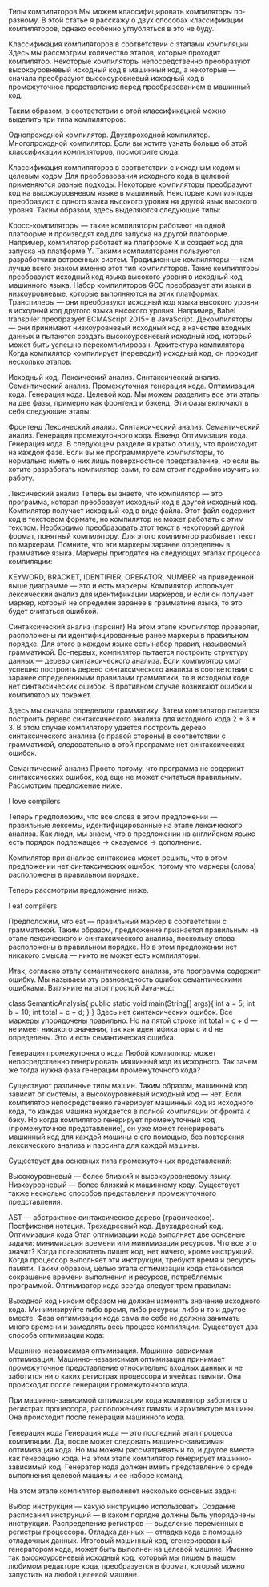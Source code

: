Типы компиляторов
Мы можем классифицировать компиляторы по-разному. В этой статье я расскажу о двух способах классификации компиляторов, однако особенно углубляться в это не буду.

Классификация компиляторов в соответствии с этапами компиляции
Здесь мы рассмотрим количество этапов, которые проходит компилятор. Некоторые компиляторы непосредственно преобразуют высокоуровневый исходный код в машинный код, а некоторые — сначала преобразуют высокоуровневый исходный код в промежуточное представление перед преобразованием в машинный код.

Таким образом, в соответствии с этой классификацией можно выделить три типа компиляторов:

Однопроходной компилятор.
Двухпроходной компилятор.
Многопроходной компилятор.
Если вы хотите узнать больше об этой классификации компиляторов, посмотрите сюда.

Классификация компиляторов в соответствии с исходным кодом и целевым кодом
Для преобразования исходного кода в целевой применяются разные подходы. Некоторые компиляторы преобразуют код на высокоуровневом языке в машинный. Некоторые компиляторы преобразуют с одного языка высокого уровня на другой язык высокого уровня. Таким образом, здесь выделяются следующие типы:

Кросс-компиляторы — такие компиляторы работают на одной платформе и производят код для запуска на другой платформе. Например, компилятор работает на платформе X и создает код для запуска на платформе Y. Такими компиляторами пользуются разработчики встроенных систем.
Традиционные компиляторы — нам лучше всего знаком именно этот тип компиляторов. Такие компиляторы преобразуют исходный код языка высокого уровня в исходный код машинного языка. Набор компиляторов GCC преобразует эти языки в низкоуровневые, которые выполняются на этих платформах.
Транспилеры — они преобразуют исходный код языка высокого уровня в исходный код другого языка высокого уровня. Например, Babel transpiler преобразует ECMAScript 2015+ в JavaScript.
Декомпиляторы — они принимают низкоуровневый исходный код в качестве входных данных и пытаются создать высокоуровневый исходный код, который может быть успешно перекомпилирован.
Архитектура компилятора
Когда компилятор компилирует (переводит) исходный код, он проходит несколько этапов:

Исходный код.
Лексический анализ.
Синтаксический анализ.
Семантический анализ.
Промежуточная генерация кода.
Оптимизация кода.
Генерация кода.
Целевой код.
Мы можем разделить все эти этапы на две фазы, примерно как фронтенд и бэкенд. Эти фазы включают в себя следующие этапы:

Фронтенд
Лексический анализ.
Синтаксический анализ.
Семантический анализ.
Генерация промежуточного кода.
Бэкенд
Оптимизация кода.
Генерация кода.
В следующем разделе я кратко опишу, что происходит на каждой фазе. Если вы не программируете компиляторы, то нормально иметь о них лишь поверхностное представление, но если вы хотите разработать компилятор сами, то вам стоит подробно изучить их работу.

Лексический анализ
Теперь вы знаете, что компилятор — это программа, которая преобразует исходный код в другой исходный код. Компилятор получает исходный код в виде файла. Этот файл содержит код в текстовом формате, но компилятор не может работать с этим текстом. Необходимо преобразовать этот текст в некоторый другой формат, понятный компилятору. Для этого компилятор разбивает текст по маркерам. Помните, что эти маркеры заранее определены в грамматике языка. Маркеры пригодятся на следующих этапах процесса компиляции:


KEYWORD, BRACKET, IDENTIFIER, OPERATOR, NUMBER на приведенной выше диаграмме — это и есть маркеры. Компилятор использует лексический анализ для идентификации маркеров, и если он получает маркер, который не определен заранее в грамматике языка, то это будет считаться ошибкой.

Синтаксический анализ (парсинг)
На этом этапе компилятор проверяет, расположены ли идентифицированные ранее маркеры в правильном порядке. Для этого в каждом языке есть набор правил, называемый грамматикой. Во-первых, компилятор пытается построить структуру данных — дерево синтаксического анализа. Если компилятор смог успешно построить дерево синтаксического анализа в соответствии с заранее определенными правилами грамматики, то в исходном коде нет синтаксических ошибок. В противном случае возникают ошибки и компилятор их покажет.


Здесь мы сначала определили грамматику. Затем компилятор пытается построить дерево синтаксического анализа для исходного кода 2 + 3 * 3. В этом случае компилятору удается построить дерево синтаксического анализа (с правой стороны) в соответствии с грамматикой, следовательно в этой программе нет синтаксических ошибок.

Семантический анализ
Просто потому, что программа не содержит синтаксических ошибок, код еще не может считаться правильным. Рассмотрим предложение ниже.

I love compilers

Теперь предположим, что все слова в этом предложении — правильные лексемы, идентифицированные на этапе лексического анализа. Как люди, мы знаем, что в предложении на английском языке есть порядок подлежащее -> сказуемое -> дополнение.


Компилятор при анализе синтаксиса может решить, что в этом предложении нет синтаксических ошибок, потому что маркеры (слова) расположены в правильном порядке.

Теперь рассмотрим предложение ниже.

I eat compilers


Предположим, что eat — правильный маркер в соответствии с грамматикой. Таким образом, предложение признается правильным на этапе лексического и синтаксического анализа, поскольку слова расположены в правильном порядке. Но в этом предложении нет никакого смысла — никто не может есть компиляторы.

Итак, согласно этапу семантического анализа, эта программа содержит ошибку. Мы называем эту разновидность ошибок семантическими ошибками. Взгляните на этот простой Java-код:

class SemanticAnalysis{
  public static void main(String[] args){
    int a = 5;
    int b = 10;
    int total = c + d;
  }
}
Здесь нет синтаксических ошибок. Все маркеры упорядочены правильно. Но на пятой строке int total = c + d — не имеет никакого значения, так как идентификаторы c и d не определены. Это и есть семантическая ошибка.

Генерация промежуточного кода
Любой компилятор может непосредственно генерировать машинный код из исходного. Так зачем же тогда нужна фаза генерации промежуточного кода?

Существуют различные типы машин. Таким образом, машинный код зависит от системы, а высокоуровневый исходный код — нет. Если компилятор непосредственно генерирует машинный код из исходного кода, то каждая машина нуждается в полной компиляции от фронта к бэку. Но когда компилятор генерирует промежуточный код (промежуточное представление), он уже может генерировать машинный код для каждой машины с его помощью, без повторения лексического анализа и парсинга для каждой машины.


Существует два основных типа промежуточных представлений:

Высокоуровневый — более близкий к высокоуровневому языку.
Низкоуровневый — более близкий к машинному коду.
Существует также несколько способов представления промежуточного представления.

AST — абстрактное синтаксическое дерево (графическое).
Постфиксная нотация.
Трехадресный код.
Двухадресный код.
Оптимизация кода
Этап оптимизации кода выполняет две основные задачи: минимизация времени или минимизация ресурсов. Что все это значит? Когда пользователь пишет код, нет ничего, кроме инструкций. Когда процессор выполняет эти инструкции, требуют время и ресурсы памяти. Таким образом, целью этапа оптимизации кода становится сокращение времени выполнения и ресурсов, потребляемых программой. Оптимизатор кода всегда следует трем правилам:

Выходной код никоим образом не должен изменять значение исходного кода.
Минимизируйте либо время, либо ресурсы, либо и то и другое вместе.
Фаза оптимизации кода сама по себе не должна занимать много времени и замедлять весь процесс компиляции.
Существует два способа оптимизации кода:

Машинно-независимая оптимизация.
Машинно-зависимая оптимизация.
Машинно-независимая оптимизация принимает промежуточное представление относительно входных данных и не заботится ни о каких регистрах процессора и ячейках памяти. Она происходит после генерации промежуточного кода.

При машинно-зависимой оптимизации кода компилятор заботится о регистрах процессора, расположениях памяти и архитектуре машины. Она происходит после генерации машинного кода.

Генерация кода
Генерация кода — это последний этап процесса компиляции. Да, после может следовать машинно-зависимая оптимизация кода. Но мы можем рассматривать и то, и другое вместе как генерацию кода. На этом этапе компилятор генерирует машинно-зависимый код. Генератор кода должен иметь представление о среде выполнения целевой машины и ее наборе команд.

На этом этапе компилятор выполняет несколько основных задач:

Выбор инструкций — какую инструкцию использовать.
Создание расписания инструкций — в каком порядке должны быть упорядочены инструкции.
Распределение регистров — выделение переменных в регистры процессора.
Отладка данных — отладка кода с помощью отладочных данных.
Итоговый машинный код, сгенерированный генератором кода, может быть выполнен на целевой машине. Именно так высокоуровневый исходный код, который мы пишем в нашем любимом редакторе кода, преобразуется в формат, который можно запустить на любой целевой машине.
